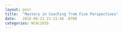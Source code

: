 ```yaml
---
layout: post
title:  "Mastery in Coaching from Five Perspectives"
date:   2016-06-21 21:11:46 -0700
categories: NCAC2016
---
```

